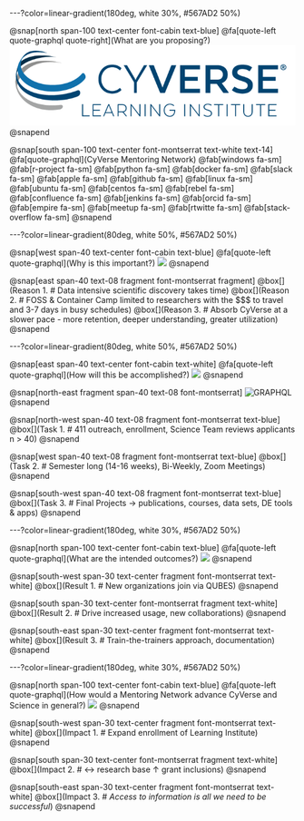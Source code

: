 ---?color=linear-gradient(180deg, white 30%, #567AD2 50%)

@snap[north span-100 text-center font-cabin text-blue]
@fa[quote-left quote-graphql quote-right](What are you proposing?)
![GRAPHQL](/assets/imagery/cyverse_cmyk.png)
@snapend

@snap[south span-100 text-center font-montserrat text-white text-14]
@fa[quote-graphql](CyVerse Mentoring Network)
@fab[windows fa-sm] @fab[r-project fa-sm] @fab[python fa-sm] @fab[docker fa-sm] @fab[slack fa-sm] @fab[apple fa-sm]  @fab[github fa-sm] @fab[linux fa-sm] @fab[ubuntu fa-sm] @fab[centos fa-sm] 
@fab[rebel fa-sm] @fab[confluence fa-sm] @fab[jenkins fa-sm] @fab[orcid fa-sm] @fab[empire fa-sm] @fab[meetup fa-sm] @fab[rtwitte fa-sm] @fab[stack-overflow fa-sm] 
@snapend

---?color=linear-gradient(80deg, white 50%, #567AD2 50%)

@snap[west span-40 text-center font-cabin text-blue]
@fa[quote-left quote-graphql](Why is this important?)
<img src="https://media.giphy.com/media/xTiQyKnqAjwCJ2vdUQ/giphy.gif" height="200">
@snapend

@snap[east span-40 text-08 fragment font-montserrat fragment]
@box[](Reason 1. # Data intensive scientific discovery takes time)
@box[](Reason 2. # FOSS & Container Camp limited to researchers with the $$$ to travel and 3-7 days in busy schedules)
@box[](Reason 3. # Absorb CyVerse at a slower pace - more retention, deeper understanding, greater utilization)
@snapend

---?color=linear-gradient(80deg, white 50%, #567AD2 50%)

@snap[east span-40 text-center font-cabin text-white]
@fa[quote-left quote-graphql](How will this be accomplished?)
<img src="https://media.giphy.com/media/xTiQyqOfjVs9qDHtqE/giphy.gif" height="200">
@snapend

@snap[north-east fragment span-40 text-08 font-montserrat]
![GRAPHQL](https://qubeshub.org/app/site/media/images/shared/logos/qubes_logo_tagline.png)
@snapend

@snap[north-west span-40 text-08 fragment font-montserrat text-blue]
@box[](Task 1. # 411 outreach, enrollment, Science Team reviews applicants n > 40)
@snapend

@snap[west span-40 text-08 fragment font-montserrat text-blue]
@box[](Task 2. # Semester long (14-16 weeks), Bi-Weekly, Zoom Meetings)
@snapend

@snap[south-west span-40 text-08 fragment font-montserrat text-blue]
@box[](Task 3. # Final Projects → publications, courses, data sets, DE tools & apps)
@snapend

---?color=linear-gradient(180deg, white 30%, #567AD2 50%)

@snap[north span-100 text-center font-cabin text-blue]
@fa[quote-left quote-graphql](What are the intended outcomes?)
<img src="http://giphygifs.s3.amazonaws.com/media/lTezoaox1LnxK/giphy.gif" height="200">
@snapend

@snap[south-west span-30 text-center fragment font-montserrat text-white]
@box[](Result 1. # New organizations join via QUBES)
@snapend

@snap[south span-30 text-center font-montserrat fragment text-white]
@box[](Result 2. # Drive increased usage, new collaborations)
@snapend

@snap[south-east span-30 text-center fragment font-montserrat text-white]
@box[](Result 3. # Train-the-trainers approach, documentation)
@snapend

---?color=linear-gradient(180deg, white 30%, #567AD2 50%)

@snap[north span-100 text-center font-cabin text-blue]
@fa[quote-left quote-graphql](How would a Mentoring Network advance CyVerse and Science in general?)
<img src="https://media.giphy.com/media/3og0IMJcSI8p6hYQXS/giphy.gif" height="200">
@snapend

@snap[south-west span-30 text-center fragment font-montserrat text-white]
@box[](Impact 1. # Expand enrollment of Learning Institute)
@snapend

@snap[south span-30 text-center font-montserrat fragment text-white]
@box[](Impact 2. # ↔ research base ↑ grant inclusions)
@snapend

@snap[south-east span-30 text-center fragment font-montserrat text-white]
@box[](Impact 3. # *Access to information is all we need to be successful*)
@snapend
